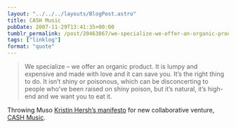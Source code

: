 ```yaml
---
layout: "../../../layouts/BlogPost.astro"
title: CASH Music
pubDate: 2007-11-29T13:41:35+00:00
tumblr_permalink: /post/20463867/we-specialize-we-offer-an-organic-product-it-is
tags: ["linklog"]
format: "quote"
---
```


> We specialize &ndash; we offer an organic product. It is lumpy and expensive and made with love and it can save you. It&rsquo;s the right thing to do. It isn&rsquo;t shiny or poisonous, which can be disconcerting to people who&rsquo;ve been raised on shiny poison, but it&rsquo;s natural, it&rsquo;s high-end and we want you to eat it.

Throwing Muso <a href="http://kristinhersh.cashmusic.org/features.php">Kristin Hersh&rsquo;s manifesto</a> for new collaborative venture, <a href="http://kristinhersh.cashmusic.org/">CASH Music</a>.
